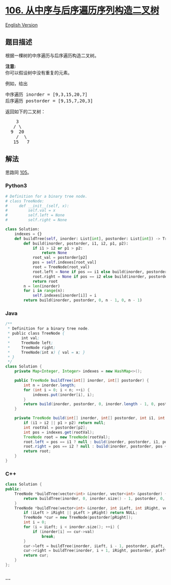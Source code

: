 # [106. 从中序与后序遍历序列构造二叉树](https://leetcode-cn.com/problems/construct-binary-tree-from-inorder-and-postorder-traversal)

[English Version](/solution/0100-0199/0106.Construct%20Binary%20Tree%20from%20Inorder%20and%20Postorder%20Traversal/README_EN.md)

## 题目描述

<!-- 这里写题目描述 -->
<p>根据一棵树的中序遍历与后序遍历构造二叉树。</p>

<p><strong>注意:</strong><br>
你可以假设树中没有重复的元素。</p>

<p>例如，给出</p>

<pre>中序遍历 inorder =&nbsp;[9,3,15,20,7]
后序遍历 postorder = [9,15,7,20,3]</pre>

<p>返回如下的二叉树：</p>

<pre>    3
   / \
  9  20
    /  \
   15   7
</pre>

## 解法

<!-- 这里可写通用的实现逻辑 -->

思路同 [105](/solution/0100-0199/0105.Construct%20Binary%20Tree%20from%20Preorder%20and%20Inorder%20Traversal/README.md)。

<!-- tabs:start -->

### **Python3**

<!-- 这里可写当前语言的特殊实现逻辑 -->

```python
# Definition for a binary tree node.
# class TreeNode:
#     def __init__(self, x):
#         self.val = x
#         self.left = None
#         self.right = None

class Solution:
    indexes = {}
    def buildTree(self, inorder: List[int], postorder: List[int]) -> TreeNode:
        def build(inorder, postorder, i1, i2, p1, p2):
            if i1 > i2 or p1 > p2:
                return None
            root_val = postorder[p2]
            pos = self.indexes[root_val]
            root = TreeNode(root_val)
            root.left = None if pos == i1 else build(inorder, postorder, i1, pos - 1, p1, p1 - i1 + pos - 1)
            root.right = None if pos == i2 else build(inorder, postorder, pos + 1, i2, p1 - i1 + pos, p2 - 1)
            return root
        n = len(inorder)
        for i in range(n):
            self.indexes[inorder[i]] = i
        return build(inorder, postorder, 0, n - 1, 0, n - 1)
```

### **Java**

<!-- 这里可写当前语言的特殊实现逻辑 -->

```java
/**
 * Definition for a binary tree node.
 * public class TreeNode {
 *     int val;
 *     TreeNode left;
 *     TreeNode right;
 *     TreeNode(int x) { val = x; }
 * }
 */
class Solution {
    private Map<Integer, Integer> indexes = new HashMap<>();

    public TreeNode buildTree(int[] inorder, int[] postorder) {
        int n = inorder.length;
        for (int i = 0; i < n; ++i) {
            indexes.put(inorder[i], i);
        }
        return build(inorder, postorder, 0, inorder.length - 1, 0, postorder.length - 1);
    }

    private TreeNode build(int[] inorder, int[] postorder, int i1, int i2, int p1, int p2) {
        if (i1 > i2 || p1 > p2) return null;
        int rootVal = postorder[p2];
        int pos = indexes.get(rootVal);
        TreeNode root = new TreeNode(rootVal);
        root.left = pos == i1 ? null : build(inorder, postorder, i1, pos - 1, p1, p1 - i1 + pos - 1);
        root.right = pos == i2 ? null : build(inorder, postorder, pos + 1, i2, p1 - i1 + pos, p2 - 1);
        return root;
    }
}
```

### **C++**

```cpp
class Solution {
public:
    TreeNode *buildTree(vector<int> &inorder, vector<int> &postorder) {
        return buildTree(inorder, 0, inorder.size() - 1, postorder, 0, postorder.size() - 1);
    }
    TreeNode *buildTree(vector<int> &inorder, int iLeft, int iRight, vector<int> &postorder, int pLeft, int pRight) {
        if (iLeft > iRight || pLeft > pRight) return NULL;
        TreeNode *cur = new TreeNode(postorder[pRight]);
        int i = 0;
        for (i = iLeft; i < inorder.size(); ++i) {
            if (inorder[i] == cur->val)
                break;
        }
        cur->left = buildTree(inorder, iLeft, i - 1, postorder, pLeft, pLeft + i - iLeft - 1);
        cur->right = buildTree(inorder, i + 1, iRight, postorder, pLeft + i - iLeft, pRight - 1);
        return cur;
    }
};
```

### **...**

```

```

<!-- tabs:end -->
